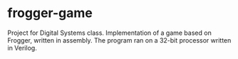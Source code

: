 frogger-game
============

Project for Digital Systems class. Implementation of a game based on Frogger, written in assembly. The program ran on a 32-bit processor written in Verilog.